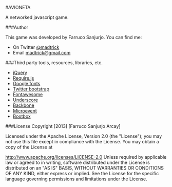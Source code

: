 #AVIONETA

A networked javascript game.

###Author

This game was developed by Farruco Sanjurjo. You can find me:

  * On Twitter [@madtrick](https://twitter.com/madtrick)
  * Email [madtrick@gmail.com](madtrick@gmail.com)

###Third party tools, resources, libraries, etc.

  * [jQuery](http://jquery.com/)
  * [Require.js](http://requirejs.org/)
  * [Google fonts](http://www.google.com/fonts)
  * [Twitter bootstrap](http://getbootstrap.com/)
  * [Fontawesome](http://fontawesome.io/)
  * [Underscore](http://underscorejs.org/)
  * [Backbone](http://backbonejs.org/)
  * [Microevent](http://notes.jetienne.com/2011/03/22/microeventjs.html)
  * [Bootbox](https://github.com/makeusabrew/bootbox)

###License
Copyright [2013] [Farruco Sanjurjo Arcay]

Licensed under the Apache License, Version 2.0 (the "License"); you may not use this file except in compliance with the License. You may obtain a copy of the License at

http://www.apache.org/licenses/LICENSE-2.0 Unless required by applicable law or agreed to in writing, software distributed under the License is distributed on an "AS IS" BASIS, WITHOUT WARRANTIES OR CONDITIONS OF ANY KIND, either express or implied. See the License for the specific language governing permissions and limitations under the License.